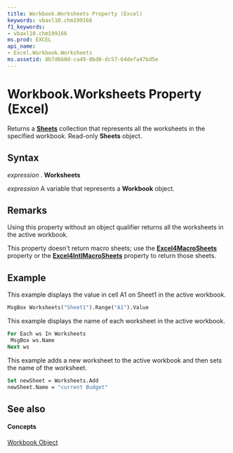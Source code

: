 ```yaml
---
title: Workbook.Worksheets Property (Excel)
keywords: vbaxl10.chm199166
f1_keywords:
- vbaxl10.chm199166
ms.prod: EXCEL
api_name:
- Excel.Workbook.Worksheets
ms.assetid: 8b7d660d-ca49-0bd0-dc57-64defa47bd5e
---
```



# Workbook.Worksheets Property (Excel)

Returns a  **[Sheets](sheets-object-excel.md)** collection that represents all the worksheets in the specified workbook. Read-only **Sheets** object.


## Syntax

 _expression_ . **Worksheets**

 _expression_ A variable that represents a **Workbook** object.


## Remarks

Using this property without an object qualifier returns all the worksheets in the active workbook.

This property doesn't return macro sheets; use the  **[Excel4MacroSheets](workbook-excel4macrosheets-property-excel.md)** property or the **[Excel4IntlMacroSheets](workbook-excel4intlmacrosheets-property-excel.md)** property to return those sheets.


## Example

This example displays the value in cell A1 on Sheet1 in the active workbook.


```vb
MsgBox Worksheets("Sheet1").Range("A1").Value
```

This example displays the name of each worksheet in the active workbook.




```vb
For Each ws In Worksheets 
 MsgBox ws.Name 
Next ws
```

This example adds a new worksheet to the active workbook and then sets the name of the worksheet.




```vb
Set newSheet = Worksheets.Add 
newSheet.Name = "current Budget"
```


## See also


#### Concepts


[Workbook Object](workbook-object-excel.md)

